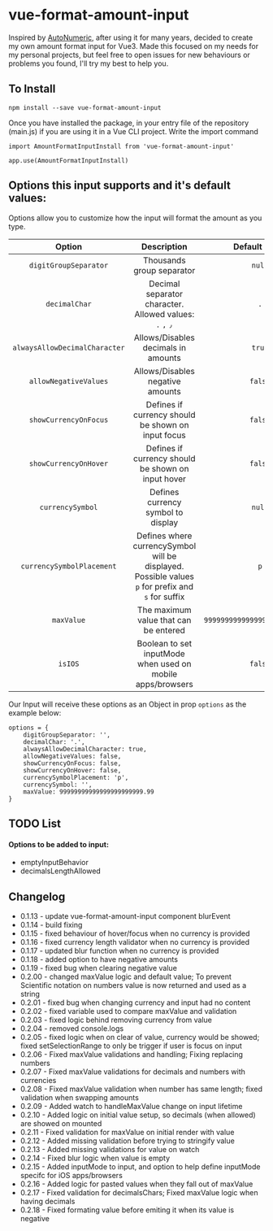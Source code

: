 # vue-format-amount-input

Inspired by [AutoNumeric](https://github.com/autoNumeric/autoNumeric/), after using it for many years, decided to create my own amount format input for Vue3.
Made this focused on my needs for my personal projects, but feel free to open issues for new behaviours or problems you found, I'll try my best to help you.

## To Install
```
npm install --save vue-format-amount-input
```
Once you have installed the package, in your entry file of the repository (main.js) if you are using it in a Vue CLI project. Write the import command

```
import AmountFormatInputInstall from 'vue-format-amount-input'

app.use(AmountFormatInputInstall)
```

## Options this input supports and it's default values:

Options allow you to customize how the input will format the amount as you type.

| Option | Description | Default Value |
| :----------------: | :-----------:  | :-----------:  |
| `digitGroupSeparator` | Thousands group separator | `null` |
| `decimalChar` | Decimal separator character. Allowed values: `.` `,` `٫` | `.` |
| `alwaysAllowDecimalCharacter` | Allows/Disables decimals in amounts | `true` |
| `allowNegativeValues` | Allows/Disables negative amounts | `false` |
| `showCurrencyOnFocus` | Defines if currency should be shown on input focus | `false` |
| `showCurrencyOnHover` | Defines if currency should be shown on input hover | `false` |
| `currencySymbol` | Defines currency symbol to display | `null` |
| `currencySymbolPlacement` | Defines where currencySymbol will be displayed. Possible values `p` for prefix and `s` for suffix | `p` |
| `maxValue` | The maximum value that can be entered | `999999999999999999999999.99` |
| `isIOS` | Boolean to set inputMode when used on mobile apps/browsers | `false` |

Our Input will receive these options as an Object in prop `options` as the example below:
```
options = {
	digitGroupSeparator: '',
	decimalChar: '.',
	alwaysAllowDecimalCharacter: true,
	allowNegativeValues: false,
	showCurrencyOnFocus: false,
	showCurrencyOnHover: false,
	currencySymbolPlacement: 'p',
	currencySymbol: '',
	maxValue: 99999999999999999999999.99
}
```
## TODO List

#### Options to be added to input:
- emptyInputBehavior
- decimalsLengthAllowed

## Changelog

- 0.1.13 - update vue-format-amount-input component blurEvent
- 0.1.14 - build fixing
- 0.1.15 - fixed behaviour of hover/focus when no currency is provided
- 0.1.16 - fixed currency length validator when no currency is provided
- 0.1.17 - updated blur function when no currency is provided
- 0.1.18 - added option to have negative amounts
- 0.1.19 - fixed bug when clearing negative value
- 0.2.00 - changed maxValue logic and default value; To prevent Scientific notation on numbers value is now returned and used as a string
- 0.2.01 - fixed bug when changing currency and input had no content
- 0.2.02 - fixed variable used to compare maxValue and validation
- 0.2.03 - fixed logic behind removing currency from value
- 0.2.04 - removed console.logs
- 0.2.05 - fixed logic when on clear of value, currency would be showed; fixed setSelectionRange to only be trigger if user is focus on input
- 0.2.06 - Fixed maxValue validations and handling; Fixing replacing numbers
- 0.2.07 - Fixed maxValue validations for decimals and numbers with currencies
- 0.2.08 - Fixed maxValue validation when number has same length; fixed validation when swapping amounts
- 0.2.09 - Added watch to handleMaxValue change on input lifetime
- 0.2.10 - Added logic on initial value setup, so decimals (when allowed) are showed on mounted
- 0.2.11 - Fixed validation for maxValue on initial render with value
- 0.2.12 - Added missing validation before trying to stringify value
- 0.2.13 - Added missing validations for value on watch
- 0.2.14 - Fixed blur logic when value is empty
- 0.2.15 - Added inputMode to input, and option to help define inputMode specifc for iOS apps/browsers
- 0.2.16 - Added logic for pasted values when they fall out of maxValue
- 0.2.17 - Fixed validation for decimalsChars; Fixed maxValue logic when having decimals
- 0.2.18 - Fixed formating value before emiting it when its value is negative